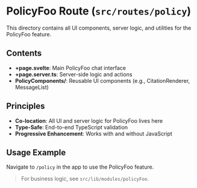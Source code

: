 # PolicyFoo Route (`src/routes/policy`)

This directory contains all UI components, server logic, and utilities for the PolicyFoo feature.

## Contents

- **+page.svelte**: Main PolicyFoo chat interface
- **+page.server.ts**: Server-side logic and actions
- **PolicyComponents/**: Reusable UI components (e.g., CitationRenderer, MessageList)

## Principles

- **Co-location**: All UI and server logic for PolicyFoo lives here
- **Type-Safe**: End-to-end TypeScript validation
- **Progressive Enhancement**: Works with and without JavaScript

## Usage Example

Navigate to `/policy` in the app to use the PolicyFoo feature.

> For business logic, see `src/lib/modules/policyFoo`.
